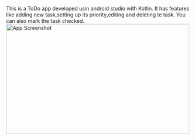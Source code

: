This is a ToDo app developed usin android studio with Kotlin.
It has features like adding new task,setting up its priority,editing and deleting te task.
You can also mark the task checked.
<img src="assets/images/screenshot.png" alt="App Screenshot" width="500" height="300">

